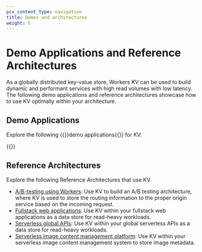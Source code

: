 ```yaml
---
pcx_content_type: navigation
title: Demos and architectures
weight: 5
---
```


# Demo Applications and Reference Architectures

As a globally distributed key-value store, Workers KV can be used to build dynamic and performant services with high read volumes with low latency. The following demo applications and reference architectures showcase how to use KV optimally within your architecture.

## Demo Applications

Explore the following {{<glossary-tooltip term_id="demo application">}}demo applications{{</glossary-tooltip>}} for KV.

{{<external-resources resource_type="apps" products="KV">}}

## Reference Architectures

Explore the following Reference Architectures that use KV.

* [A/B-testing using Workers](/reference-architecture/diagrams/serverless/a-b-testing-using-workers/): Use KV to build an A/B testing architecture, where KV is used to store the routing information to the proper origin service based on the incoming request.
* [Fullstack web applications](/reference-architecture/diagrams/serverless/fullstack-application/): Use KV within your fullstack web applications as a data store for read-heavy workloads.
* [Serverless global APIs](/reference-architecture/diagrams/serverless/serverless-global-apis/): Use KV within your global serverless APIs as a data store for read-heavy workloads.
* [Serverless image content management platform](/reference-architecture/diagrams/serverless/serverless-image-content-management/): Use KV within your serverless image content management system to store image metadata.